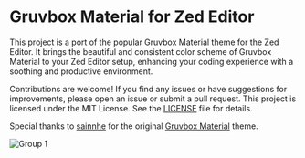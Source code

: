 # Gruvbox Material for Zed Editor
This project is a port of the popular Gruvbox Material theme for the Zed Editor. It brings the beautiful and consistent color scheme of Gruvbox Material to your Zed Editor setup, enhancing your coding experience with a soothing and productive environment.

Contributions are welcome! If you find any issues or have suggestions for improvements, please open an issue or submit a pull request. This project is licensed under the MIT License. See the [LICENSE](LICENSE) file for details.

Special thanks to [sainnhe](https://github.com/sainnhe) for the original [Gruvbox Material](https://github.com/sainnhe/gruvbox-material) theme.

![Group 1](https://github.com/user-attachments/assets/99a181b7-66e8-49eb-a8fb-d0f4ff4c8bdc)

